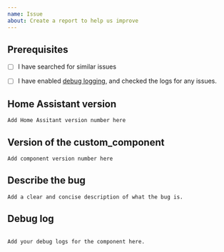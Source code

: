 ```yaml
---
name: Issue
about: Create a report to help us improve
---
```


<!-- Before you open a new issue, search through the existing issues to see if others have had the same problem.

Issues not containing the minimum requirements will be closed:

- Issues without a description (using the header is not good enough) will be closed.

-->

## Prerequisites
- [ ] I have searched for similar issues
- [ ] I have enabled [debug logging](https://github.com/bj00rn/ha-saleryd-ftx/blob/master/README.md#enable-debug-logging), and checked the logs for any issues.


## Home Assistant version
```text
Add Home Assitant version number here
```


## Version of the custom_component
<!-- If you are not using the newest version, download and try that before opening an issue
The version number can be found in HACS check the home assistant logs.
-->

```text
Add component version number here
```


## Describe the bug
```text
Add a clear and concise description of what the bug is.
```

## Debug log

<!-- To enable debug logs check this https://www.home-assistant.io/components/logger/ -->

```text

Add your debug logs for the component here.

```
